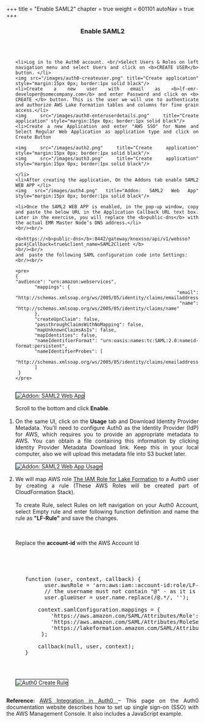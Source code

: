 +++
title = "Enable SAML2"
chapter = true
weight = 601101
autoNav = true
+++

<center><h3>Enable SAML2</h3></center>

<div style="text-align: justify">

   
   <br/><br/>
   
   <ol>
   
    <li>Log in to the Auth0 account. <br/>Select Users & Roles on left navigation menu and select Users and click on <b>CREATE USER</b> button. </li>
    <img src="/images/auth0-createuser.png" title="Create application" style="margin:15px 0px; border:1px solid black"/>
    <li>Create a new user with email as <b>lf-emr-developer@somecompany.com</b> and enter Password and click on <b> CREATE </b> button. This is the user we will use to authenticate and authorize AWS Lake Formation tables and columns for fine grain access.</li>
    <img src="/images/auth0-enteruserdetails.png" title="Create application" style="margin:15px 0px; border:1px solid black"/>
    <li>Create a new Application and enter "AWS SSO" for Name and Select Regular Web Application as application type and click on Create Button
    
    <img src="/images/auth2.png" title="Create application" style="margin:15px 0px; border:1px solid black"/>
    <img src="/images/auth3.png" title="Create application" style="margin:15px 0px; border:1px solid black"/>
    
    </li>
    <li>After creating the application, On the Addons tab enable SAML2 WEB APP </li>
    <img src="/images/auth4.png" title="Addon: SAML2 Web App" style="margin:15px 0px; border:1px solid black"/> 
     
    <li>Once the SAML2 WEB APP is enabled, in the pop-up window, copy and paste the below URL in the Application Callback URL text box. Later in the exercise, you will replace the <b>public-dns</b> with the actual EMR Master Node’s DNS address.</li> 
    <br/><br/>
        
    <b>https://<b>public-dns</b>:8442/gateway/knoxsso/api/v1/websso?pac4jCallback=true&client_name=SAML2Client </b>
    <br/><br/>
    and  paste the following SAML configuration code into Settings:
    <br/><br/>
    
    <pre>
    {
    "audience": "urn:amazon:webservices",
           "mappings": {
             "email": "http://schemas.xmlsoap.org/ws/2005/05/identity/claims/emailaddress",
             "name": "http://schemas.xmlsoap.org/ws/2005/05/identity/claims/name"
           },
           "createUpnClaim": false,
           "passthroughClaimsWithNoMapping": false,
           "mapUnknownClaimsAsIs": false,
           "mapIdentities": false,
           "nameIdentifierFormat": "urn:oasis:names:tc:SAML:2.0:nameid-format:persistent",
           "nameIdentifierProbes": [
             "http://schemas.xmlsoap.org/ws/2005/05/identity/claims/emailaddress"
           ]
     }
    </pre>
    
   
   <img src="/images/auth0-Addon.png" title="Addon: SAML2 Web App" style="margin:15px 0px; border:1px solid black"/>
   <br/>
   Scroll to the bottom and click <b>Enable</b>.
   <br/> <br/>
   <li> On the same UI, click on the <b>Usage</b> tab and Download Identity Provider Metadata. You'll need to configure Auth0 as the Identity Provider (IdP) for AWS, which requires you to provide an appropriate metadata to AWS. You can obtain a file containing this information by clicking Identity Provider Metadata Download link. Keep this in your local computer, also we will upload this metadata file into S3 bucket later. </li> 
   <img src="/images/auth0-metadatadownload.png" title="Addon: SAML2 Web App Usage" style="margin:15px 0px; border:1px solid black"/>
   
   
  <li>We will map AWS role <a href="https://docs.aws.amazon.com/emr/latest/ManagementGuide/emr-lf-iam-role.html">The IAM Role for Lake Formation</a> to a Auth0 user by creating a rule (These AWS Roles will be created part of CloudFormation Stack).</li>
   <br/>
   To create Rule, select Rules on left navigation on your Auth0 Account, select Empty rule and enter following function definition and name the rule as <b>"LF-Rule"</b> and save the changes.
   
   <br/><br/>
   Replace the <b>account-id</b> with the AWS Account Id
   
   <br/><br/>
   
   <pre>
   
   function (user, context, callback) {
         user.awsRole = 'arn:aws:iam::account-id:role/LF-SAML-Role,arn:aws:iam::account-id:saml-provider/auth0SAMLProvider';
         // the username must not contain "@" - as it is not a valid Linux username
         user.glueUser = user.name.replace(/@.*/, ''); 
        
       context.samlConfiguration.mappings = {
           'https://aws.amazon.com/SAML/Attributes/Role': 'awsRole',
           'https://aws.amazon.com/SAML/Attributes/RoleSessionName': 'glueUser',
           'https://lakeformation.amazon.com/SAML/Attributes/Username': 'glueUser'
        };
        
       callback(null, user, context);
   }
  
  </pre>
   <img src="/images/auth0-createrule.png" title="Auth0 Create Rule" style="margin:15px 0px; border:1px solid black"/>
 
   <br/>
   </ol>
   
   <b>Reference: </b> <a href="https://auth0.com/docs/integrations/aws">AWS Integration in Auth0 </a> – This page on the Auth0 documentation website describes how to set up single sign-on (SSO) with the AWS Management Console. It also includes a JavaScript example.

 
   
</div>